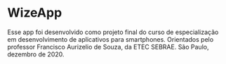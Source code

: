 # WizeApp

Esse app foi desenvolvido como projeto final do curso de especialização em desenvolvimento de aplicativos para smartphones. Orientados pelo professor Francisco Aurizelio de Souza, da ETEC SEBRAE.
São Paulo, dezembro de 2020.
